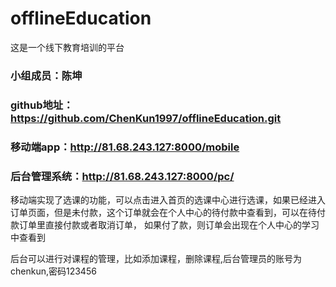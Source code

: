 # offlineEducation
这是一个线下教育培训的平台


### 小组成员：陈坤
### github地址：https://github.com/ChenKun1997/offlineEducation.git
### 移动端app：http://81.68.243.127:8000/mobile
### 后台管理系统：http://81.68.243.127:8000/pc/



移动端实现了选课的功能，可以点击进入首页的选课中心进行选课，如果已经进入订单页面，但是未付款，这个订单就会在个人中心的待付款中查看到，可以在待付款订单里直接付款或者取消订单，
如果付了款，则订单会出现在个人中心的学习中查看到

后台可以进行对课程的管理，比如添加课程，删除课程,后台管理员的账号为chenkun,密码123456
